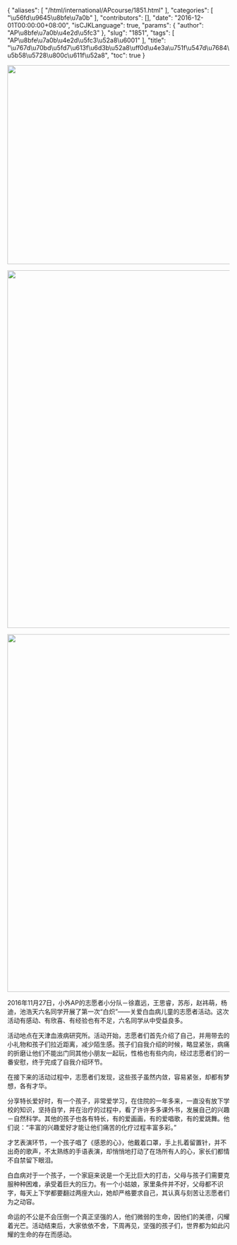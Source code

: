 {
    "aliases": [
        "/html/international/APcourse/1851.html"
    ],
    "categories": [
        "\u56fd\u9645\u8bfe\u7a0b"
    ],
    "contributors": [],
    "date": "2016-12-01T00:00:00+08:00",
    "isCJKLanguage": true,
    "params": {
        "author": "AP\u8bfe\u7a0b\u4e2d\u5fc3"
    },
    "slug": "1851",
    "tags": [
        "AP\u8bfe\u7a0b\u4e2d\u5fc3\u52a8\u6001"
    ],
    "title": "\u767d\u70bd\u5fd7\u613f\u6d3b\u52a8\uff0d\u4e3a\u751f\u547d\u7684\u5b58\u5728\u800c\u611f\u52a8",
    "toc": true
}


<img
    src="https://cdn.tfls.online/mirror/full/58c90a5bfe90d775c1b1ce1ef2d12f0f4951c1c9.jpg"
    style="display:block;margin-left:auto;margin-right:auto;"
    decoding="async"
    fetchpriority="auto"
    loading="lazy"
    height="450"
    width="600"
/>





<img
    src="https://cdn.tfls.online/mirror/full/2987c22b52fd3c2be22b98cfdc784252fdc7ca61.jpg"
    style="display:block;margin-left:auto;margin-right:auto;"
    decoding="async"
    fetchpriority="auto"
    loading="lazy"
    height="809"
    width="600"
/>





<img
    src="https://cdn.tfls.online/mirror/full/1c3a0fdc1ee64bbfd40254d6ca18aa6a30b1611a.jpg"
    style="display:block;margin-left:auto;margin-right:auto;"
    decoding="async"
    fetchpriority="auto"
    loading="lazy"
    height="809"
    width="600"
/>







2016年11月27日，小外AP的志愿者小分队－徐嘉远，王思睿，苏彤，赵祎萌，杨迪，池浩天六名同学开展了第一次“白炽”——关爱白血病儿童的志愿者活动。这次活动有感动、有欣喜、有经验也有不足，六名同学从中受益良多。    




活动地点在天津血液病研究所。活动开始，志愿者们首先介绍了自己，并用带去的小礼物和孩子们拉近距离，减少陌生感。孩子们自我介绍的时候，略显紧张，病痛的折磨让他们不能出门同其他小朋友一起玩，性格也有些内向，经过志愿者们的一番安慰，终于完成了自我介绍环节。




在接下来的活动过程中，志愿者们发现，这些孩子虽然内敛，容易紧张，却都有梦想，各有才华。




分享特长爱好时，有一个孩子，非常爱学习，在住院的一年多来，一直没有放下学校的知识，坚持自学，并在治疗的过程中，看了许许多多课外书，发展自己的兴趣－自然科学。其他的孩子也各有特长，有的爱画画，有的爱唱歌，有的爱跳舞。他们说：“丰富的兴趣爱好才能让他们痛苦的化疗过程丰富多彩。”




才艺表演环节，一个孩子唱了《感恩的心》，他戴着口罩，手上扎着留置针，并不出奇的歌声，不太熟练的手语表演，却悄悄地打动了在场所有人的心，家长们都情不自禁留下眼泪。




白血病对于一个孩子，一个家庭来说是一个无比巨大的打击，父母与孩子们需要克服种种困难，承受着巨大的压力。有一个小姑娘，家里条件并不好，父母都不识字，每天上下学都要翻过两座大山，她却严格要求自己，其认真与刻苦让志愿者们为之动容。




命运的不公是不会压倒一个真正坚强的人，他们微弱的生命，因他们的美德，闪耀着光芒。活动结束后，大家依依不舍，下周再见，坚强的孩子们，世界都为如此闪耀的生命的存在而感动。




  



